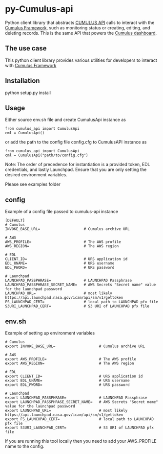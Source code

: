 
# py-Cumulus-api
Python client library that abstracts
[CUMULUS API](https://nasa.github.io/cumulus-api/)
 calls  to interact with the [Cumulus Framework](https://github.com/cumulus-nasa/cumulus), such as monitoring status or
 creating, editing, and deleting records. This is the same API that powers the
 [Cumulus dashboard](https://github.com/cumulus-nasa/cumulus-dashboard
).

## The use case
This python client library provides various utilities for developers to interact with
[Cumulus Framework](https://github.com/cumulus-nasa/cumulus)


## Installation
python setup.py install

## Usage
Either source env.sh file and create CumulusApi instance as
```code
from cumulus_api import CumulusApi
cml = CumulusApi()
```
or add the path to the config file config.cfg to CumulusAPI instance as
```code
from cumulus_api import CumulusApi
cml = CumulusApi("path/to/config.cfg")
```

Note: The order of precedence for instantiation is a provided token, EDL credentials, and lastly Launchpad. Ensure
that you are only setting the desired environment variables.

Please see examples folder

## config
Example of a config file passed to cumulus-api instance
```
[DEFAULT]
# Cumulus
INVOKE_BASE_URL=                    # Cumulus archive URL

# AWS
AWS_PROFILE=                        # The AWS profile
AWS_REGION=                         # The AWS region 

# EDL
CLIENT_ID=                          # URS application id
EDL_UNAME=                          # URS username
EDL_PWORD=                          # URS password

# Launchpad
LAUNCHPAD_PASSPHRASE=               # LAUNCHPAD Passphrase
LAUNCHPAD_PASSPHRASE_SECRET_NAME=   # AWS Secrets "Secret name" value for the launchpad password
LAUNCHPAD_URL=                      # most likely https://api.launchpad.nasa.gov/icam/api/sm/v1/gettoken
FS_LAUNCHPAD_CERT=                  # local path to LAUNCHPAD pfx file
S3URI_LAUNCHPAD_CERT=               # S3 URI of LAUNCHPAD pfx file
```

## env.sh
Example of setting up environment variables
```
# Cumulus
export INVOKE_BASE_URL=                    # Cumulus archive URL

# AWS
export AWS_PROFILE=                        # The AWS profile
export AWS_REGION=                         # The AWS region 

# EDL
export CLIENT_ID=                          # URS application id
export EDL_UNAME=                          # URS username
export EDL_PWORD=                          # URS password

# Launchpad
export LAUNCHPAD_PASSPHRASE=               # LAUNCHPAD Passphrase
export LAUNCHPAD_PASSPHRASE_SECRET_NAME=   # AWS Secrets "Secret name" value for the launchpad password
export LAUNCHPAD_URL=                      # most likely https://api.launchpad.nasa.gov/icam/api/sm/v1/gettoken
export FS_LAUNCHPAD_CERT=                  # local path to LAUNCHPAD pfx file
export S3URI_LAUNCHPAD_CERT=               # S3 URI of LAUNCHPAD pfx file
```
If you are running this tool locally then you need to add your AWS_PROFILE name to the config.
